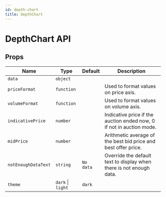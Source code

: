 ```yaml
---
id: depth-chart
title: DepthChart
---
```


# DepthChart API

## Props

| Name                | Type              | Default   | Description                                                          |
| ------------------- | ----------------- | --------- | -------------------------------------------------------------------- |
| `data`              | `object`          |           |                                                                      |
| `priceFormat`       | `function`        |           | Used to format values on price axis.                                 |
| `volumeFormat`      | `function`        |           | Used to format values on volume axis.                                |
| `indicativePrice`   | `number`          |           | Indicative price if the auction ended now, 0 if not in auction mode. |
| `midPrice`          | `number`          |           | Arithmetic average of the best bid price and best offer price.       |
| `notEnoughDataText` | `string`          | `No data` | Override the default text to display when there is not enough data.  |
| `theme`             | `dark` \| `light` | `dark`    |                                                                      |
